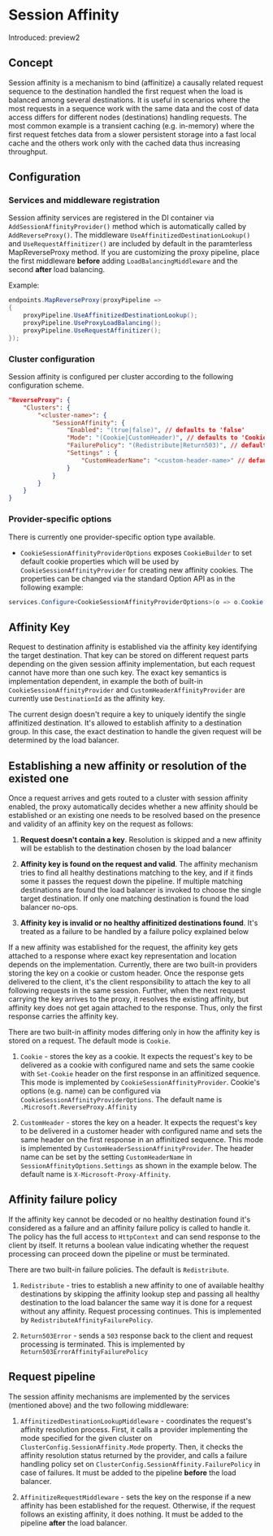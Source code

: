 # Session Affinity

Introduced: preview2

## Concept
Session affinity is a mechanism to bind (affinitize) a causally related request sequence to the destination handled the first request when the load is balanced among several destinations. It is useful in scenarios where the most requests in a sequence work with the same data and the cost of data access differs for different nodes (destinations) handling requests. The most common example is a transient caching (e.g. in-memory) where the first request fetches data from a slower persistent storage into a fast local cache and the others work only with the cached data thus increasing throughput.

## Configuration
### Services and middleware registration
Session affinity services are registered in the DI container via `AddSessionAffinityProvider()` method which is automatically called by `AddReverseProxy()`. The middleware `UseAffinitizedDestinationLookup()` and `UseRequestAffinitizer()` are included by default in the paramterless MapReverseProxy method. If you are customizing the proxy pipeline, place the first middleware **before** adding `LoadBalancingMiddleware` and the second **after** load balancing.

Example:
```C#
endpoints.MapReverseProxy(proxyPipeline =>
{
    proxyPipeline.UseAffinitizedDestinationLookup();
    proxyPipeline.UseProxyLoadBalancing();
    proxyPipeline.UseRequestAffinitizer();
});
```

### Cluster configuration
Session affinity is configured per cluster according to the following configuration scheme.
```JSON
"ReverseProxy": {
    "Clusters": {
        "<cluster-name>": {
            "SessionAffinity": {
                "Enabled": "(true|false)", // defaults to 'false'
                "Mode": "(Cookie|CustomHeader)", // defaults to 'Cookie'
                "FailurePolicy": "(Redistribute|Return503)", // defaults to 'Redistribute'
                "Settings" : {
                    "CustomHeaderName": "<custom-header-name>" // defaults to 'X-Microsoft-Proxy-Affinity`
                }
            }
        }
    }
}
```

### Provider-specific options
There is currently one provider-specific option type available.
- `CookieSessionAffinityProviderOptions` exposes `CookieBuilder` to set default cookie properties which will be used by `CookieSessionAffinityProvider` for creating new affinity cookies. The properties can be changed via the standard Option API as in the following example:
```C#
services.Configure<CookieSessionAffinityProviderOptions>(o => o.Cookie.Name = "My-Affinity-Key");
```

## Affinity Key
Request to destination affinity is established via the affinity key identifying the target destination. That key can be stored on different request parts depending on the given session affinity implementation, but each request cannot have more than one such key. The exact key semantics is implementation dependent, in example the both of built-in `CookieSessionAffinityProvider` and `CustomHeaderAffinityProvider` are currently use `DestinationId` as the affinity key.

The current design doesn't require a key to uniquely identify the single affinitized destination. It's allowed to establish affinity to a destination group. In this case, the exact destination to handle the given request will be determined by the load balancer.

## Establishing a new affinity or resolution of the existed one
Once a request arrives and gets routed to a cluster with session affinity enabled, the proxy automatically decides whether a new affinity should be established or an existing one needs to be resolved based on the presence and validity of an affinity key on the request as follows:
1. **Request doesn't contain a key**. Resolution is skipped and a new affinity will be establish to the destination chosen by the load balancer

2. **Affinity key is found on the request and valid**. The affinity mechanism tries to find all healthy destinations matching to the key, and if it finds some it passes the request down the pipeline. If multiple matching destinations are found the load balancer is invoked to choose the single target destination. If only one matching destination is found the load balancer no-ops.

3. **Affinity key is invalid or no healthy affinitized destinations found**. It's treated as a failure to be handled by a failure policy explained below

If a new affinity was established for the request, the affinity key gets attached to a response where exact key representation and location depends on the implementation. Currently, there are two built-in providers storing the key on a cookie or custom header. Once the response gets delivered to the client, it's the client responsibility to attach the key to all following requests in the same session. Further, when the next request carrying the key arrives to the proxy, it resolves the existing affinity, but affinity key does not get again attached to the response. Thus, only the first response carries the affinity key.

There are two built-in affinity modes differing only in how the affinity key is stored on a request. The default mode is `Cookie`.
1. `Cookie` - stores the key as a cookie. It expects the request's key to be delivered as a cookie with configured name and sets the same cookie with `Set-Cookie` header on the first response in an affinitized sequence. This mode is implemented by `CookieSessionAffinityProvider`. Cookie's options (e.g. name) can be configured via `CookieSessionAffinityProviderOptions`. The default name is `.Microsoft.ReverseProxy.Affinity`

2. `CustomHeader` - stores the key on a header. It expects the request's key to be delivered in a customer header with configured name and sets the same header on the first response in an affinitized sequence. This mode is implemented by `CustomHeaderSessionAffinityProvider`. The header name can be set by the setting `CustomHeaderName` in `SessionAffinityOptions.Settings` as shown in the example below. The default name is `X-Microsoft-Proxy-Affinity`.

## Affinity failure policy
If the affinity key cannot be decoded or no healthy destination found it's considered as a failure and an affinity failure policy is called to handle it. The policy has the full access to `HttpContext` and can send response to the client by itself. It returns a boolean value indicating whether the request processing can proceed down the pipeline or must be terminated.

There are two built-in failure policies.  The default is `Redistribute`.
1. `Redistribute` - tries to establish a new affinity to one of available healthy destinations by skipping the affinity lookup step and passing all healthy destination to the load balancer the same way it is done for a request without any affinity. Request processing continues. This is implemented by `RedistributeAffinityFailurePolicy`.

2. `Return503Error` - sends a `503` response back to the client and request processing is terminated. This is implemented by `Return503ErrorAffinityFailurePolicy`

## Request pipeline
The session affinity mechanisms are implemented by the services (mentioned above) and the two following middleware:
1. `AffinitizedDestinationLookupMiddleware` - coordinates the request's affinity resolution process. First, it calls a provider implementing the mode specified for the given cluster on `ClusterConfig.SessionAffinity.Mode` property. Then, it checks the affinity resolution status returned by the provider, and calls a failure handling policy set on `ClusterConfig.SessionAffinity.FailurePolicy` in case of failures. It must be added to the pipeline **before** the load balancer.

2. `AffinitizeRequestMiddleware` - sets the key on the response if a new affinity has been established for the request. Otherwise, if the request follows an existing affinity, it does nothing. It must be added to the pipeline **after** the load balancer.
